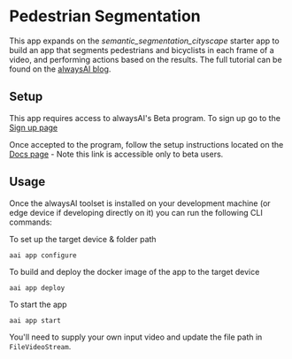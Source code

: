 # Pedestrian Segmentation
This app expands on the *semantic_segmentation_cityscape* starter app to build an app that segments pedestrians and bicyclists in each frame of a video, and performing actions based on the results. The full tutorial can be found on the [alwaysAI blog](https://learn.alwaysai.co/how-to-detect-pedestrians-and-bicyclists-in-a-cityscape-video).

## Setup
This app requires access to alwaysAI's Beta program. To sign up go to the [Sign up page](https://www.alwaysai.co/dashboard)

Once accepted to the program, follow the setup instructions located on the [Docs page](https://www.alwaysai.co/docs/getting_started/introduction.html) - Note this link is accessible only to beta users.

## Usage
Once the alwaysAI toolset is installed on your development machine (or edge device if developing directly on it) you can run the following CLI commands:

To set up the target device & folder path

`aai app configure`

To build and deploy the docker image of the app to the target device

`aai app deploy`

To start the app

`aai app start`

You'll need to supply your own input video and update the file path in `FileVideoStream`.
